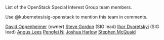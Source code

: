 List of the OpenStack Special Interest Group team members.

Use @kubernetes/sig-openstack to mention this team in comments.

[David Oppenheimer](https://github.com/davidopp) (owner)
[Steve Gordon](https://github.com/xsgordon) (SIG lead)
[Ihor Dvoretskyi](https://github.com/idvoretskyi) (SIG lead)
[Angus Lees](https://github.com/anguslees)
[Pengfei Ni](https://github.com/feiskyer)
[Joshua Harlow](https://github.com/harlowja)
[Stephen McQuaid](https://github.com/stevemcquaid)
